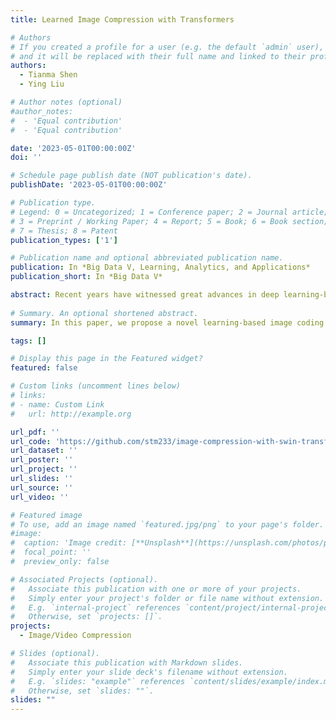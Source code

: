```yaml
---
title: Learned Image Compression with Transformers

# Authors
# If you created a profile for a user (e.g. the default `admin` user), write the username (folder name) here
# and it will be replaced with their full name and linked to their profile.
authors:
  - Tianma Shen
  - Ying Liu

# Author notes (optional)
#author_notes:
#  - 'Equal contribution'
#  - 'Equal contribution'

date: '2023-05-01T00:00:00Z'
doi: ''

# Schedule page publish date (NOT publication's date).
publishDate: '2023-05-01T00:00:00Z'

# Publication type.
# Legend: 0 = Uncategorized; 1 = Conference paper; 2 = Journal article;
# 3 = Preprint / Working Paper; 4 = Report; 5 = Book; 6 = Book section;
# 7 = Thesis; 8 = Patent
publication_types: ['1']

# Publication name and optional abbreviated publication name.
publication: In *Big Data V, Learning, Analytics, and Applications*
publication_short: In *Big Data V*

abstract: Recent years have witnessed great advances in deep learning-based image compression, also known as learned image compression. An accurate entropy model is essential in learned image compression, since it can compress high-quality images with a lower bit rate. Current learned image compression schemes developed entropy models using context models and hyperpriors. Context models utilize local correlations within latent representations for better probability distribution approximation, while hyperpriors provide side information to estimate distribution parameters. Most recently, several transformer-based learned image compression algorithms have emerged and achieved state-of-the-art rate distortion performances, surpassing existing convolutional neural network (CNN)-based learned image compression and traditional image compression. Transformers are better at modeling long-distance dependencies and extracting global features than CNNs. However, the research of transformer-based image compression is still in its early stage. In this work, we propose a novel transformer-based learned image compression model. It adopts transformer structures in the main image encoder and decoder and in the context model. In particular, we propose a transformer-based spatial-channel auto-regressive context model. Encoded latent-space features are split into spatial-channel chunks, which are entropy encoded sequentially in a channel-first order, followed by a 2D zigzag spatial order, conditioned on previously decoded feature chunks. To reduce the computational complexity, we also adopt a sliding window to restrict the number of chunks participating in the entropy model. Experimental studies on public image compression datasets demonstrate that our proposed transformer-based learned image codec outperforms traditional image compression and existing learned image compression models visually and quantitatively.
  
# Summary. An optional shortened abstract.
summary: In this paper, we propose a novel learning-based image coding system using transformer structures. Our context model codes latent representations in a channel-first order, followed by a 2D zigzag spatial order. Along with transformer structures, such context model more effectively extracts contextual information for better entropy coding. Further, we propose a transformer-based latent residual cross-attention prediction (LRCP) module to reduce the quantization error.  Compared to existing learned image compression approaches and traditional image compression methods, our proposed model achieved significantly better perceptual quality and RD performance. 

tags: []

# Display this page in the Featured widget?
featured: false

# Custom links (uncomment lines below)
# links:
# - name: Custom Link
#   url: http://example.org

url_pdf: ''
url_code: 'https://github.com/stm233/image-compression-with-swin-transformer'
url_dataset: ''
url_poster: ''
url_project: ''
url_slides: ''
url_source: ''
url_video: ''

# Featured image
# To use, add an image named `featured.jpg/png` to your page's folder.
#image:
#  caption: 'Image credit: [**Unsplash**](https://unsplash.com/photos/pLCdAaMFLTE)'
#  focal_point: ''
#  preview_only: false

# Associated Projects (optional).
#   Associate this publication with one or more of your projects.
#   Simply enter your project's folder or file name without extension.
#   E.g. `internal-project` references `content/project/internal-project/index.md`.
#   Otherwise, set `projects: []`.
projects:
  - Image/Video Compression

# Slides (optional).
#   Associate this publication with Markdown slides.
#   Simply enter your slide deck's filename without extension.
#   E.g. `slides: "example"` references `content/slides/example/index.md`.
#   Otherwise, set `slides: ""`.
slides: ""
---
```


